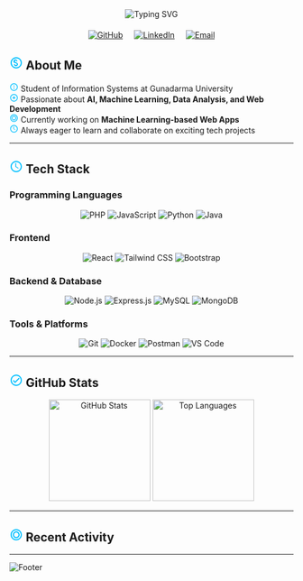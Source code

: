 <div align="center">
  <img src="https://readme-typing-svg.demolab.com?font=Fira+Code&weight=600&size=32&duration=2500&pause=1000&color=00BFFF&center=true&vCenter=true&width=800&height=100&lines=Hi+there%2C+I'm+Muhammad+Raihan+Ramadhan" alt="Typing SVG" />
  
  <div style="display: flex; justify-content: center; gap: 20px; margin: 20px 0;">
    <a href="https://github.com/yourusername" target="_blank">
      <img src="https://img.shields.io/badge/GitHub-181717.svg?style=for-the-badge&logo=github&logoColor=white" alt="GitHub">
    </a>
    <a href="https://linkedin.com/in/yourusername" target="_blank">
      <img src="https://img.shields.io/badge/LinkedIn-0A66C2.svg?style=for-the-badge&logo=linkedin&logoColor=white" alt="LinkedIn">
    </a>
    <a href="mailto:youremail@example.com">
      <img src="https://img.shields.io/badge/Email-EA4335.svg?style=for-the-badge&logo=gmail&logoColor=white" alt="Email">
    </a>
  </div>
</div>

## <svg width="24" height="24" viewBox="0 0 24 24" fill="none" xmlns="http://www.w3.org/2000/svg"><path d="M12 2C6.48 2 2 6.48 2 12C2 17.52 6.48 22 12 22C17.52 22 22 17.52 22 12C22 6.48 17.52 2 12 2ZM12 20C7.59 20 4 16.41 4 12C4 7.59 7.59 4 12 4C16.41 4 20 7.59 20 12C20 16.41 16.41 20 12 20Z" fill="#00BFFF"/><path d="M12.31 11.14C10.54 10.79 9.5 10.5 9.5 9.5C9.5 8.67 10.17 8 11 8C11.83 8 12.5 8.67 12.5 9.5H14C14 7.57 12.43 6 10.5 6C8.57 6 7 7.57 7 9.5C7 11.5 8.5 12.21 10.19 12.61C12.04 13.05 13 13.5 13 14.5C13 15.33 12.33 16 11.5 16C10.67 16 10 15.33 10 14.5H8C8 16.43 9.57 18 11.5 18C13.43 18 15 16.43 15 14.5C15 12.7 13.5 11.9 12.31 11.5V11.14Z" fill="#00BFFF"/></svg> About Me

<svg width="16" height="16" viewBox="0 0 24 24" fill="none" xmlns="http://www.w3.org/2000/svg"><path d="M12 2C6.48 2 2 6.48 2 12C2 17.52 6.48 22 12 22C17.52 22 22 17.52 22 12C22 6.48 17.52 2 12 2ZM12 20C7.59 20 4 16.41 4 12C4 7.59 7.59 4 12 4C16.41 4 20 7.59 20 12C20 16.41 16.41 20 12 20ZM13 7H11V11H13V7ZM13 13H11V17H13V13Z" fill="#00BFFF"/></svg> Student of Information Systems at Gunadarma University  
<svg width="16" height="16" viewBox="0 0 24 24" fill="none" xmlns="http://www.w3.org/2000/svg"><path d="M12 2C6.48 2 2 6.48 2 12C2 17.52 6.48 22 12 22C17.52 22 22 17.52 22 12C22 6.48 17.52 2 12 2ZM12 20C7.59 20 4 16.41 4 12C4 7.59 7.59 4 12 4C16.41 4 20 7.59 20 12C20 16.41 16.41 20 12 20Z" fill="#00BFFF"/><path d="M15.5 11H13V8.5C13 8.22 12.78 8 12.5 8H11.5C11.22 8 11 8.22 11 8.5V11H8.5C8.22 11 8 11.22 8 11.5V12.5C8 12.78 8.22 13 8.5 13H11V15.5C11 15.78 11.22 16 11.5 16H12.5C12.78 16 13 15.78 13 15.5V13H15.5C15.78 13 16 12.78 16 12.5V11.5C16 11.22 15.78 11 15.5 11Z" fill="#00BFFF"/></svg> Passionate about **AI, Machine Learning, Data Analysis, and Web Development**  
<svg width="16" height="16" viewBox="0 0 24 24" fill="none" xmlns="http://www.w3.org/2000/svg"><path d="M12 2C6.48 2 2 6.48 2 12C2 17.52 6.48 22 12 22C17.52 22 22 17.52 22 12C22 6.48 17.52 2 12 2ZM12 20C7.59 20 4 16.41 4 12C4 7.59 7.59 4 12 4C16.41 4 20 7.59 20 12C20 16.41 16.41 20 12 20Z" fill="#00BFFF"/><path d="M12 6C8.69 6 6 8.69 6 12C6 15.31 8.69 18 12 18C15.31 18 18 15.31 18 12C18 8.69 15.31 6 12 6ZM12 16C9.79 16 8 14.21 8 12C8 9.79 9.79 8 12 8C14.21 8 16 9.79 16 12C16 14.21 14.21 16 12 16Z" fill="#00BFFF"/></svg> Currently working on **Machine Learning-based Web Apps**  
<svg width="16" height="16" viewBox="0 0 24 24" fill="none" xmlns="http://www.w3.org/2000/svg"><path d="M12 2C6.48 2 2 6.48 2 12C2 17.52 6.48 22 12 22C17.52 22 22 17.52 22 12C22 6.48 17.52 2 12 2ZM12 20C7.59 20 4 16.41 4 12C4 7.59 7.59 4 12 4C16.41 4 20 7.59 20 12C20 16.41 16.41 20 12 20Z" fill="#00BFFF"/><path d="M12 6V12L16.14 14.5L15.4 15.5L10.5 12.5V6H12Z" fill="#00BFFF"/></svg> Always eager to learn and collaborate on exciting tech projects  

---

## <svg width="24" height="24" viewBox="0 0 24 24" fill="none" xmlns="http://www.w3.org/2000/svg"><path d="M12 2C6.48 2 2 6.48 2 12C2 17.52 6.48 22 12 22C17.52 22 22 17.52 22 12C22 6.48 17.52 2 12 2ZM12 20C7.59 20 4 16.41 4 12C4 7.59 7.59 4 12 4C16.41 4 20 7.59 20 12C20 16.41 16.41 20 12 20Z" fill="#00BFFF"/><path d="M12 6V12L16.14 14.5L15.4 15.5L10.5 12.5V6H12Z" fill="#00BFFF"/></svg> Tech Stack

### Programming Languages
<div align="center">
  <img src="https://img.shields.io/badge/PHP-777BB4?style=for-the-badge&logo=php&logoColor=white" alt="PHP">
  <img src="https://img.shields.io/badge/JavaScript-F7DF1E?style=for-the-badge&logo=javascript&logoColor=black" alt="JavaScript">
  <img src="https://img.shields.io/badge/Python-3776AB?style=for-the-badge&logo=python&logoColor=white" alt="Python">
  <img src="https://img.shields.io/badge/Java-ED8B00?style=for-the-badge&logo=openjdk&logoColor=white" alt="Java">
</div>

### Frontend
<div align="center">
  <img src="https://img.shields.io/badge/React-20232A?style=for-the-badge&logo=react&logoColor=61DAFB" alt="React">
  <img src="https://img.shields.io/badge/Tailwind_CSS-38B2AC?style=for-the-badge&logo=tailwind-css&logoColor=white" alt="Tailwind CSS">
  <img src="https://img.shields.io/badge/Bootstrap-563D7C?style=for-the-badge&logo=bootstrap&logoColor=white" alt="Bootstrap">
</div>

### Backend & Database
<div align="center">
  <img src="https://img.shields.io/badge/Node.js-339933?style=for-the-badge&logo=nodedotjs&logoColor=white" alt="Node.js">
  <img src="https://img.shields.io/badge/Express.js-000000?style=for-the-badge&logo=express&logoColor=white" alt="Express.js">
  <img src="https://img.shields.io/badge/MySQL-005C84?style=for-the-badge&logo=mysql&logoColor=white" alt="MySQL">
  <img src="https://img.shields.io/badge/MongoDB-4EA94B?style=for-the-badge&logo=mongodb&logoColor=white" alt="MongoDB">
</div>

### Tools & Platforms
<div align="center">
  <img src="https://img.shields.io/badge/Git-F05032?style=for-the-badge&logo=git&logoColor=white" alt="Git">
  <img src="https://img.shields.io/badge/Docker-2CA5E0?style=for-the-badge&logo=docker&logoColor=white" alt="Docker">
  <img src="https://img.shields.io/badge/Postman-FF6C37?style=for-the-badge&logo=postman&logoColor=white" alt="Postman">
  <img src="https://img.shields.io/badge/VS_Code-0078D4?style=for-the-badge&logo=visual%20studio%20code&logoColor=white" alt="VS Code">
</div>

---

## <svg width="24" height="24" viewBox="0 0 24 24" fill="none" xmlns="http://www.w3.org/2000/svg"><path d="M12 2C6.48 2 2 6.48 2 12C2 17.52 6.48 22 12 22C17.52 22 22 17.52 22 12C22 6.48 17.52 2 12 2ZM12 20C7.59 20 4 16.41 4 12C4 7.59 7.59 4 12 4C16.41 4 20 7.59 20 12C20 16.41 16.41 20 12 20Z" fill="#00BFFF"/><path d="M16.59 7.58L10 14.17L7.41 11.59L6 13L10 17L18 9L16.59 7.58Z" fill="#00BFFF"/></svg> GitHub Stats

<div align="center">
  <img height="180em" src="https://github-readme-stats.vercel.app/api?username=raihanrama&show_icons=true&theme=radical&include_all_commits=true&count_private=true" alt="GitHub Stats" />
  <img height="180em" src="https://github-readme-stats.vercel.app/api/top-langs/?username=raihanrama&layout=compact&langs_count=8&theme=radical" alt="Top Languages" />
</div>

---

## <svg width="24" height="24" viewBox="0 0 24 24" fill="none" xmlns="http://www.w3.org/2000/svg"><path d="M12 2C6.48 2 2 6.48 2 12C2 17.52 6.48 22 12 22C17.52 22 22 17.52 22 12C22 6.48 17.52 2 12 2ZM12 20C7.59 20 4 16.41 4 12C4 7.59 7.59 4 12 4C16.41 4 20 7.59 20 12C20 16.41 16.41 20 12 20Z" fill="#00BFFF"/><path d="M12 6C8.69 6 6 8.69 6 12C6 15.31 8.69 18 12 18C15.31 18 18 15.31 18 12C18 8.69 15.31 6 12 6ZM12 16C9.79 16 8 14.21 8 12C8 9.79 9.79 8 12 8C14.21 8 16 9.79 16 12C16 14.21 14.21 16 12 16Z" fill="#00BFFF"/></svg> Recent Activity


</div>

---

<!-- Footer -->
![Footer](https://capsule-render.vercel.app/api?type=waving&color=0:00BFFF,100:6A5ACD&height=120&section=footer)
